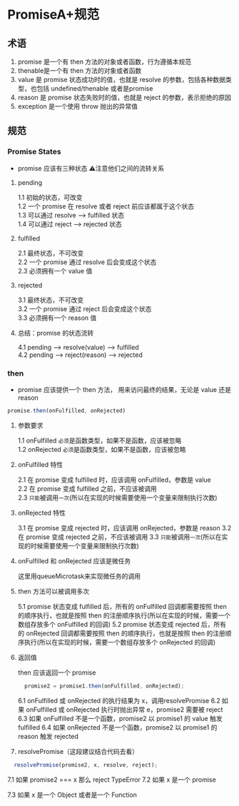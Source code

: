 # PromiseA+规范

## 术语

1. promise 是一个有 then 方法的对象或者函数，行为遵循本规范
2. thenable是一个有 then 方法的对象或者函数
3. value 是 promise 状态成功时的值，也就是 resolve 的参数，包括各种数据类型，也包括 undefined/thenable 或者是promise
4. reason 是 promise 状态失败时的值，也就是 reject 的参数，表示拒绝的原因
5. exception 是一个使用 throw 抛出的异常值

## 规范

### Promise States

- promise 应该有三种状态 ⚠️注意他们之间的流转关系

1. pending  

    1.1 初始的状态，可改变  
    1.2 一个 promise 在 resolve 或者 reject 前应该都属于这个状态  
    1.3 可以通过 resolve --> fulfilled 状态  
    1.4 可以通过 reject --> rejected 状态  

2. fulfilled

    2.1 最终状态，不可改变  
    2.2 一个 promise 通过 resolve 后会变成这个状态  
    2.3 必须拥有一个 value 值  

3. rejected
  
    3.1 最终状态，不可改变  
    3.2 一个 promise 通过 reject 后会变成这个状态  
    3.3 必须拥有一个 reason 值  

4. 总结：promise 的状态流转

    4.1 pending --> resolve(value) --> fulfilled  
    4.2 pending --> reject(reason) --> rejected  

### then

- promise 应该提供一个 then 方法， 用来访问最终的结果，无论是 value 还是 reason

```js
promise.then(onFulfilled, onRejected)
```

1. 参数要求

    1.1 onFulfilled `必须`是函数类型，如果不是函数，应该被忽略  
    1.2 onRejected `必须`是函数类型，如果不是函数，应该被忽略  

2. onFulfilled 特性

    2.1 在 promise 变成 fulfilled 时，应该调用 onFulfilled，参数是 value  
    2.2 在 promise 变成 fulfilled 之前，不应该被调用  
    2.3 `只能`被调用`一次`(所以在实现的时候需要使用一个变量来限制执行次数)  

3. onRejected 特性

    3.1 在 promise 变成 rejected 时，应该调用 onRejected，参数是 reason
    3.2 在 promise 变成 rejected 之前，不应该被调用
    3.3 `只能`被调用`一次`(所以在实现的时候需要使用一个变量来限制执行次数)

4. onFulfilled 和 onRejected 应该是微任务

    这里用queueMicrotask来实现微任务的调用

5. then 方法可以被调用多次

    5.1 promise 状态变成 fulfilled 后，所有的 onFulfilled 回调都需要按照 then 的顺序执行，也就是按照 then 的注册顺序执行(所以在实现的时候，需要一个数组存放多个 onFulfilled 的回调)
    5.2 promise 状态变成 rejected 后，所有的 onRejected 回调都需要按照 then 的顺序执行，也就是按照 then 的注册顺序执行(所以在实现的时候，需要一个数组存放多个 onRejected 的回调)

6. 返回值

    then 应该返回一个 promise

    ```js
      promise2 = promise1.then(onFulfilled, onRejected);
    ```

    6.1 onFulfilled 或 onRejected 的执行结果为 x，调用resolvePromise
    6.2 如果  onFulfilled 或 onRejected 执行时抛出异常 e，promise2 需要被 reject
    6.3 如果 onFulfilled 不是一个函数，promise2 以 promise1 的 value 触发 fulfilled
    6.4 如果 onRejected 不是一个函数，promise2 以 promise1 的 reason 触发 rejected

7. resolvePromise（这段建议结合代码去看）

  ```js
    resolvePromise(promise2, x, resolve, reject);
  ```

  7.1 如果 promise2 === x 那么 reject TypeError
  7.2 如果 x 是一个 promise

  7.3 如果 x 是一个 Object 或者是一个 Function
